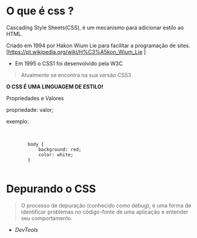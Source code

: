 # O que é css ?

<p>
Cascading Style Sheets(CSS), é um mecanismo para adicionar estilo ao HTML.</p>

Criado em 1994 por Hakon Wium Lie para facilitar a programação de sites.
[https://pt.wikipedia.org/wiki/H%C3%A5kon_Wium_Lie ]

 - Em 1995 o CSS1 foi desenvolvido pela W3C
> Atualmente se encontra na sua versão CSS3

**O CSS É UMA LINGUAGEM DE ESTILO!**

Propriedades e Valores

propriedade: valor;
 
exemplo:
<pre> 
    <code> 
        body {
            background: red;
            color: white;
        }
    </code>
</pre>

# Depurando o CSS 

> O processo de depuração (conhecido como debug), é uma forma de identificar problemas no código-fonte de uma aplicação e entender seu comportamento.

- <i>DevTools</i>